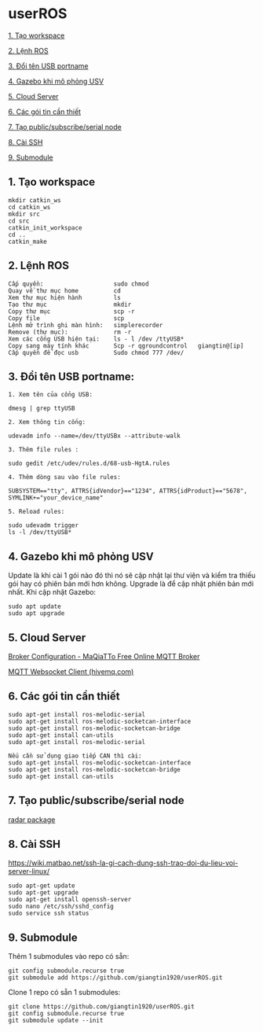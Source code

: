 # userROS

[1. Tạo workspace](#Taoworkspace)

[2. Lệnh ROS](#LenhROS)

[3. Đổi tên USB portname](#doitenUSB)

[4. Gazebo khi mô phỏng USV](#Gazebo)

[5. Cloud Server](#CloudServer)

[6. Các gói tin cần thiết](#goitin)

[7. Tạo public/subscribe/serial node](#Taonode)

[8. Cài SSH](#SSH)

[9. Submodule](#Submodules)

<a name = "Taoworkspace"></a>
## 1. Tạo workspace

    mkdir catkin_ws
    cd catkin_ws
    mkdir src
    cd src
    catkin_init_workspace
    cd ..
    catkin_make
    
<a name = "LenhROS"></a>
## 2. Lệnh ROS
    Cấp quyền:                    sudo chmod
    Quay về thư mục home          cd 
    Xem thư mục hiện hành         ls
    Tạo thư mục                   mkdir
    Copy thư mục                  scp -r
    Copy file                     scp
    Lệnh mở trình ghi màn hình:   simplerecorder
    Remove (thư mục):             rm -r 
    Xem các cổng USB hiện tại:    ls - l /dev /ttyUSB*
    Copy sang máy tính khác       Scp -r qgroundcontrol   giangtin@[ip]
    Cấp quyền để đọc usb          Sudo chmod 777 /dev/

<a name = "doitenUSB"></a>
## 3. Đổi tên USB portname:

    1. Xem tên của cổng USB:
    
    dmesg | grep ttyUSB
    
    2. Xem thông tin cổng:
    
    udevadm info --name=/dev/ttyUSBx --attribute-walk
    
    3. Thêm file rules : 
    
    sudo gedit /etc/udev/rules.d/68-usb-HgtA.rules
    
    4. Thêm dòng sau vào file rules:
    
    SUBSYSTEM=="tty", ATTRS{idVendor}=="1234", ATTRS{idProduct}=="5678", SYMLINK+="your_device_name"
    
    5. Reload rules:
    
    sudo udevadm trigger
    ls -l /dev/ttyUSB*
    
<a name = "Gazebo"></a>
## 4. Gazebo khi mô phỏng USV

Update là khi cài 1 gói nào đó thì nó sẽ cập nhật lại thư viện và kiểm tra thiếu gói hay có phiên bản mới hơn không.
Upgrade là để cập nhật phiên bản mới nhất. Khi cập nhật Gazebo:

    sudo apt update
    sudo apt upgrade
    
<a name = "CloudServer"></a>
## 5. Cloud Server

[Broker Configuration - MaQiaTTo Free Online MQTT Broker](http://www.hivemq.com/demos/websocket-client/)

[MQTT Websocket Client (hivemq.com)](https://maqiatto.com/login)

<a name = "goitin"></a>
## 6. Các gói tin cần thiết

    sudo apt-get install ros-melodic-serial
    sudo apt-get install ros-melodic-socketcan-interface
    sudo apt-get install ros-melodic-socketcan-bridge
    sudo apt-get install can-utils
    sudo apt-get install ros-melodic-serial

    Nếu cần sử dụng giao tiếp CAN thì cài:
    sudo apt-get install ros-melodic-socketcan-interface 
    sudo apt-get install ros-melodic-socketcan-bridge
    sudo apt-get install can-utils

<a name = "Taonode"></a>
## 7. Tạo public/subscribe/serial node

[radar package](https://github.com/giangtin1920/radar_pkg)

<a name = "SSH"></a>
## 8. Cài SSH

https://wiki.matbao.net/ssh-la-gi-cach-dung-ssh-trao-doi-du-lieu-voi-server-linux/

    sudo apt-get update
    sudo apt-get upgrade
    sudo apt-get install openssh-server
    sudo nano /etc/ssh/sshd_config
    sudo service ssh status

<a name = "Submodules"></a>
## 9. Submodule

Thêm 1 submodules vào repo có sẵn:

    git config submodule.recurse true
    git submodule add https://github.com/giangtin1920/userROS.git
    
Clone 1 repo có sẵn 1 submodules:

    git clone https://github.com/giangtin1920/userROS.git
    git config submodule.recurse true
    git submodule update --init
   



